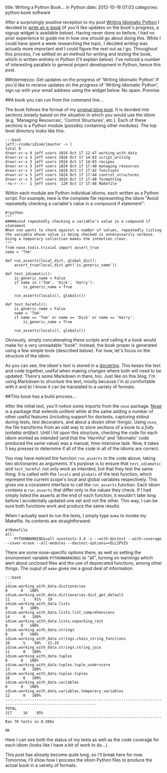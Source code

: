 title: Writing a Python Book... in Python
date: 2012-10-18 07:03
categories: python book software


After a surprisingly positive reception to my post [Writing Idiomatic
Python](http://www.jeffknupp.com/blog/2012/10/04/writing-idiomatic-python/) I decided
to [write an e-book](http://www.jeffknupp.com/blog/2012/10/11/idiomatic-python-ebook-coming/) (if you'd like updates on the book's
progress, a signup widget is available below). Having never done so before,
I had no prior experience to guide me in how one should go about doing this.
While I could have spent a week researching the topic, I decided *writing* was
actually more important and I could figure the rest out as I go. Throughout this
process, I've settled on an method for writing and *testing* the
book, which is written entirely *in Python* (I'll explain below). I've noticed a
number of interesting parallels to general project development in Python, hence
this post.

<!--more-->

##Intermezzo: Get updates on the progress of 'Writing Idiomatic Python'
If you'd like to receive updates on the progress of 'Writing Idiomatic Python',
sign up with your email address using the widget below. No spam. Promise.

<div rel="FUG7A5IM" class="lrdiscoverwidget" data-logo="on" data-background="off" data-share-url="jeffknupp.com/blog/2012/10/18/writing-a-python-book-in-python/" data-css=""></div><script type="text/javascript" src="http://launchrock-ignition.s3.amazonaws.com/ignition.1.1.js"></script>

##A book you can run from the command line...

The book follows the format of my [original blog post](http://www.jeffknupp.com/blog/2012/10/04/writing-idiomatic-python/).
It is devided into sections loosely based on the situation in which you would
use the idiom (e.g. 'Managing Resources', 'Control Structures', etc.). Each of
these sections is a Python module (possibly containing other modules). The top
level directory looks like this:

    :::bash
    jeff:~/code/idiom/|master -> l
    total 8
    drwxr-xr-x 9 jeff users 1024 Oct 17 12:47 working_with_data
    drwxr-xr-x 3 jeff users 1024 Oct 17 14:03 script_writing
    drwxr-xr-x 3 jeff users 1024 Oct 17 14:03 recipes
    drwxr-xr-x 3 jeff users 1024 Oct 17 17:40 managing_resources
    drwxr-xr-x 3 jeff users 1024 Oct 17 17:42 functions
    drwxr-xr-x 5 jeff users 1024 Oct 17 17:44 control_structures
    drwxr-xr-x 3 jeff users 1024 Oct 17 17:48 formatting
    -rw-r--r-- 1 jeff users  129 Oct 17 17:48 Makefile

Within each module are Python individual idioms, each written as a Python
script. For example, here is the complete file representing the idiom "Avoid 
repeatedly checking a variable's value in a compound if statement":

    #!python
    """
    ####Avoid repeatedly checking a variable's value in a compound if statement
    When one wants to check against a number of values, repeatedly listing the variable whose value is being checked is unnecessarily verbose. Using a temporary collection makes the intention clear.
    """
    from nose.tools.trivial import assert_true
    name = 'Tom'

    def run_asserts(local_dict, global_dict):
        assert_true(local_dict.get('is_generic_name'))

    def test_idiomatic():
        is_generic_name = False
        if name in ('Tom', 'Dick', 'Harry'):
            is_generic_name = True

        run_asserts(locals(), globals())

    def test_harmful():
        is_generic_name = False
        name = 'Tom'
        if name == 'Tom' or name == 'Dick' or name == 'Harry':
            is_generic_name = True

        run_asserts(locals(), globals())

Obviously, simply concatenating these scripts and calling it a book would make 
for a very unreadable "book". Instead, the book proper is generated using a 
few simple tools (described below). For now, let's focus on the structure of the idiom.

As you can see, the idiom's text is stored in a [docstring](http://docs.python.org/dev/tutorial/controlflow.html#documentation-strings).
This keeps the text and code together, useful when making changes where both
will need to be updated. There's some Markdown in there, too. Just like on this
blog, I'm using Markdown to structure the text, mostly because I'm a)
comfortable with it and b) I know it can be translated to a variety of formats.

##This book has a build process...

After the initial text, you'll notice some imports from the ```nose``` package.
[Nose](http://pypi.python.org/pypi/nose/1.2.1) is a package that extends
unittest while at the same adding a number of other useful features (including
support for doctests, capturing stdout during tests, test decorators, and about
a dozen other things). Using ```nose```, the file transforms from an odd way to
store sections of a book to a *fully testable artifact*. Until I hit upon this
structure, checking the code for each idiom worked as intended (and that the
'Harmful' and 'Idiomatic' code produced the same value) was a manual,
time-intensive task. Now, it takes 5 key presses to determine if all of the code
in all of the idioms are correct.

You may have noticed the function ```run_asserts``` in the code above, taking
two dictionaries as arguments. It's purpose is to ensure that
```test_idiomatic``` and ```test_harmful``` not only work as intended, but that
they test the same thing. It is called with the ```locals``` and ```globals```
of the test function, which represent the current scope's local and global
variables respectively. This gives me a consistent interface to call the
```run_asserts``` function. Each idiom contains a ```run_asserts``` that differ
only in the values they check. If I had simply listed the asserts at the end of each
function, it wouldn't take long before I accidentally updated one set and not
the other. This way, I can be sure both functions work and produce the same
results.

When I actually want to run the tests, I simply type ```make``` to invoke my
Makefile. Its contents are straightforward:

    #!Makefile
    all:
        PYTHONWARNINGS=all nosetests-3.4 -s --with-doctest --with-coverage --cover-erase --all-modules --doctest-options=+ELLIPSIS

There are some nose-specific options there, as well as setting the environment
variable ```PYTHONWARNINGS``` to "all", turning on warnings which alert
about unclosed files and the use of deprecated functions, among other things.
The ouput of ```make``` gives me a good deal of information:

    :::bash
    ...
    idiom.working_with_data.dictionaries                                                  0      0   100%   
    idiom.working_with_data.dictionaries.dict_get_default                                11      1    91%   19
    idiom.working_with_data.lists                                                         0      0   100%   
    idiom.working_with_data.lists.list_comprehensions                                    14      0   100%   
    idiom.working_with_data.lists.unpacking_rest                                          8      0   100%   
    idiom.working_with_data.strings                                                       0      0   100%   
    idiom.working_with_data.strings.chain_string_functions                               10      5    50%   21-25
    idiom.working_with_data.strings.string_join                                          11      0   100%   
    idiom.working_with_data.tuples                                                        0      0   100%   
    idiom.working_with_data.tuples.tuple_underscore                                      13      0   100%   
    idiom.working_with_data.tuples.tuples                                                10      0   100%   
    idiom.working_with_data.variables                                                     0      0   100%   
    idiom.working_with_data.variables.temporary_variables                                12      0   100%   
    ---------------------------------------------------------------------------------------------------------------
    TOTAL                                                                               317     16    95%   
    ----------------------------------------------------------------------
    Ran 70 tests in 0.306s

    OK

Here I can see both the status of my tests as well as the code coverage for each
idiom (looks like I have a bit of work to do...). 

This post has already become quite long, so I'll break here for now. Tomorrow,
I'll show how I process the idiom Python files to produce the actual book in 
a variety of formats.
